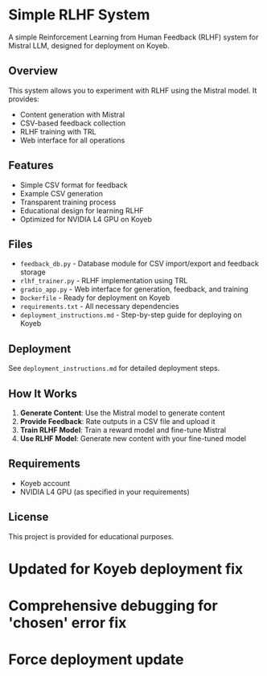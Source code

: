 # Simple RLHF System

A simple Reinforcement Learning from Human Feedback (RLHF) system for Mistral LLM, designed for deployment on Koyeb.

## Overview

This system allows you to experiment with RLHF using the Mistral model. It provides:

- Content generation with Mistral
- CSV-based feedback collection
- RLHF training with TRL
- Web interface for all operations

## Features

- Simple CSV format for feedback
- Example CSV generation
- Transparent training process
- Educational design for learning RLHF
- Optimized for NVIDIA L4 GPU on Koyeb

## Files

- `feedback_db.py` - Database module for CSV import/export and feedback storage
- `rlhf_trainer.py` - RLHF implementation using TRL
- `gradio_app.py` - Web interface for generation, feedback, and training
- `Dockerfile` - Ready for deployment on Koyeb
- `requirements.txt` - All necessary dependencies
- `deployment_instructions.md` - Step-by-step guide for deploying on Koyeb

## Deployment

See `deployment_instructions.md` for detailed deployment steps.

## How It Works

1. **Generate Content**: Use the Mistral model to generate content
2. **Provide Feedback**: Rate outputs in a CSV file and upload it
3. **Train RLHF Model**: Train a reward model and fine-tune Mistral
4. **Use RLHF Model**: Generate new content with your fine-tuned model

## Requirements

- Koyeb account
- NVIDIA L4 GPU (as specified in your requirements)

## License

This project is provided for educational purposes.
# Updated for Koyeb deployment fix
# Comprehensive debugging for 'chosen' error fix
# Force deployment update
